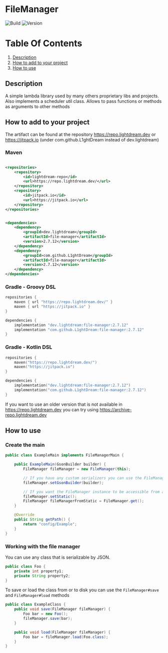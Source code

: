 # FileManager

![Build](../../actions/workflows/build.yml/badge.svg)
![Version](https://img.shields.io/badge/Version-2.7.12-red.svg)

# Table Of Contents

1. [Description](#description)
2. [How to add to your project](#how-to-add-to-your-project)
3. [How to use](#how-to-use)

## Description

A simple lambda library used by many others proprietary libs and projects. Also implements a scheduler util class.
Allows to pass functions or methods as arguments to other methods

## How to add to your project

The artifact can be found at the repository https://repo.lightdream.dev or https://jitpack.io (under
com.github.L1ghtDream instead of dev.lightdream)

### Maven

```xml

<repositories>
    <repository>
        <id>lightdream-repo</id>
        <url>https://repo.lightdream.dev/</url>
    </repository>
    <repository>
        <id>jitpack.io</id>
        <url>https://jitpack.io</url>
    </repository>
</repositories>
```

```xml

<dependencies>
    <dependency>
        <groupId>dev.lightdream</groupId>
        <artifactId>file-manager</artifactId>
        <version>2.7.12</version>
    </dependency>
    <dependency>
        <groupId>com.github.L1ghtDream</groupId>
        <artifactId>file-manager</artifactId>
        <version>2.7.12</version>
    </dependency>
</dependencies>
```

### Gradle - Groovy DSL

```groovy
repositories {
    maven { url "https://repo.lightdream.dev/" }
    maven { url "https://jitpack.io" }
}

dependencies {
    implementation "dev.lightdream:file-manager:2.7.12"
    implementation "com.github.L1ghtDream:file-manager:2.7.12"
}
```

### Gradle - Kotlin DSL

```kotlin
repositories {
    maven("https://repo.lightdream.dev/")
    maven("https://jitpack.io")
}

dependencies {
    implementation("dev.lightdream:file-manager:2.7.12")
    implementation("com.github.L1ghtDream:file-manager:2.7.12")
}
```

If you want to use an older version that is not available in https://repo.lightdream.dev you can try
using https://archive-repo.lightdream.dev

## How to use

### Create the main

```java
public class ExampleMain implements FileManagerMain {

    public ExampleMain(GsonBuilder builder) {
        FileManager fileManager = new FileManager(this);

        // If you have any custom serializers you can use the FileManager#setGsonBuilder method
        fileManager.setGsonBuilder(builder);

        // If you want the FileManager instance to be accessible from a static context you can sue
        fileManager.setStatic();
        FileManager fileManagerFromStatic = FileManager.get();
    }

    @Override
    public String getPath() {
        return "config/Example";
    }
}

```

### Working with the file manager

You can use any class that is serializable by JSON.

```java
public class Foo {
    private int property1;
    private String property2;
}
```

To save or load the class from or to disk you can use the `FileManager#save` and `FileManager#load` methods

```java
public class ExampleClass {
    public void save(FileManager fileManager) {
        Foo bar = new Foo();
        fileManager.save(bar);
    }

    public void load(FileManager fileManager) {
        Foo bar = fileManager.load(Foo.class);
    }
}

```
